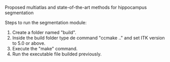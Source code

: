 Proposed multiatlas and state-of-the-art methods for hippocampus segmentation

Steps to run the segmentation module:

1. Create a folder named "build".
2. Inside the build folder type de command "ccmake .." and set ITK version to 5.0 or above.
3. Execute the "make" command.
4. Run the executable file builded previously.

